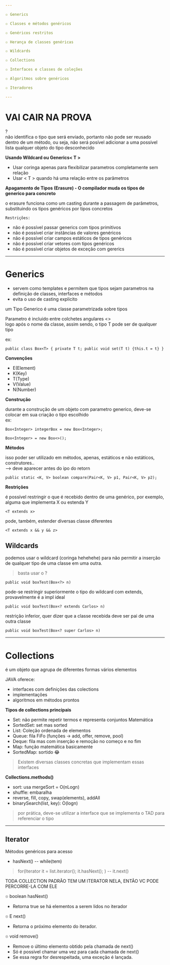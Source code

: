 ```yaml
---

๏ Generics

๏ Classes e métodos genéricos

๏ Genéricos restritos

๏ Herança de classes genéricas

๏ Wildcards

๏ Collections

๏ Interfaces e classes de coleções

๏ Algoritmos sobre genéricos

๏ Iteradores

---
```


# **VAI CAIR NA PROVA**

?  
não identifica o tipo que será enviado, portanto não pode ser reusado dentro de um método, ou seja, não será posível adicionar a uma possível lista qualquer objeto do tipo desconhecido  

**Usando Wildcard ou Generics< T >**

- Usar coringa apenas para flexibilizar parametros completamente sem relação
- Usar < T > quando há uma relação entre os parâmetros

**Apagamento de Tipos (Erasure) - O compilador muda os tipos de generico para concreto**

o erasure funciona como um casting durante a passagem de parâmetros, substituindo os tipos genéricos por tipos concretos

`Restrições:`

- não é possível passar generics com tipos primitivos
- não é possível criar instâncias de valores genéricos
- não é possível criar campos estáticos de tipos genéricos
- não é possível criar vetores com tipos genéricos
- não é possível criar objetos de exceção com gererics

---

# **Generics**

- servem como templates e permitem que tipos sejam parametros na definição de classes, interfaces e métodos
- evita o uso de casting explicito

um Tipo Generico é uma classe parametrizada sobre tipos

Parametro é incluido entre colchetes angulares <>  
logo após o nome da classe, assim sendo, o tipo T pode ser de qualquer  
tipo  

ex:  
  
`public class Box<T> { private T t; public void set(T t) {this.t = t} }`

**Convenções**

- E(Element)
- K(Key)
- T(Type)
- V(Value)
- N(Number)

**Construção**

durante a construção de um objeto com parametro generico, deve-se colocar em sua criação o tipo escolhido  
ex:  
  
`Box<Integer> integerBox = new Box<Integer>;`

`Box<Integer> = new Box<>();`

**Métodos**

isso poder ser utilizado em métodos, apenas, estáticos e não estáticos, construtores..  
--> deve aparecer antes do ipo do retorn  

`public static <K, V> boolean compare(Pair<K, V> p1, Pair<K, V> p2);`

**Restrições**

é possível restringir o que é recebido dentro de uma genérico, por exemplo, alguma que implementa X ou estenda Y

`<T extends x>`

pode, também, estender diversas classe diferentes

`<T extends x && y && z>`

## **Wildcards**

podemos usar o wildcard (coringa hehehehe) para não permitir a inserção de qualquer tipo de uma classe em uma outra.

> basta usar o ?

`public void boxTest(Box<?> n)`

pode-se restringir superiormente o tipo do wildcard com extends, provavelmente é a impl ideal

`public void boxTest(Box<? extends Carlos> n)`

restrição inferior, quer dizer que a classe recebida deve ser pai de uma outra classe

`public void boxTest(Box<? super Carlos> n)`

---

# **Collections**

é um objeto que agrupa de diferentes formas vários elementos

JAVA oferece:

- interfaces com definições das colections
- implementações
- algoritmos em métodos prontos

**Tipos de collections principais**

- Set: não permite repetir termos e representa conjuntos Matemática
- SortedSet: set mas sorted
- List: Coleção ordenada de elementos
- Queue: fila FiFo (funções -> add, offer, remove, pool)
- Deque: fila mas com inserção e remoção no começo e no fim
- Map: função matemática basicamente
- SortedMap: sortido 😂

> Existem diversas classes concretas que implementam essas interfaces

**Collections.methods()**

- sort: usa mergeSort = O(nLogn)
- shuffle: embaralha
- reverse, fill, copy, swap(elements), addAll
- binarySearch(list, key): O(logn)

> por prática, deve-se utilizar a interface que se implementa o TAD para referenciar o tipo

---

## **Iterator**

Métodos genéricos para acesso

- hasNext() -- while(tem)

> for(Iterator it = list.iterator(); it.hasNext(); ) -- it.next()

  

TODA COLLECTION PADRÃO TEM UM ITERATOR NELA, ENTÃO VC PODE PERCORRE-LA COM ELE

  

๏ boolean hasNext()

- Retorna true se há elementos a serem lidos no iterador

๏ E next()

- Retorna o próximo elemento do iterador.

๏ void remove()

- Remove o último elemento obtido pela chamada de next()
- Só é possível chamar uma vez para cada chamada de next()
- Se essa regra for desrespeitada, uma exceção é lançada.